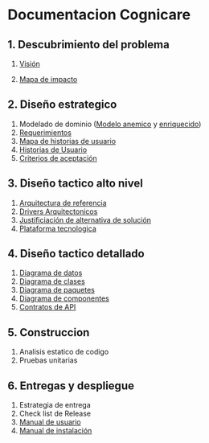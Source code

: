 # Documentacion Cognicare

## 1. Descubrimiento del problema
1. [Visión](https://github.com/federico1605/Documentacion_Cognicare/blob/e0264313d3a2cc65596a393e85de57a8ef6870fc/DescubrimientoProblema/1.1.%20Visi%C3%B3n.md)

2. [Mapa de impacto](https://github.com/federico1605/Documentacion_Cognicare/blob/4b8764ce9fdecf1a861684098be66336b1f6e92f/DescubrimientoProblema/1.2.%20Mapa%20de%20Impacto.md)
## 2. Diseño estrategico
1. Modelado de dominio ([Modelo anemico](https://github.com/federico1605/Documentacion_Cognicare/blob/8e46b360a1cd84ccdb20824e5069ac77ad6a9591/Dise%C3%B1oEstrategico/2.1.1.%20ModeloDominioAnemico.md) y [enriquecido](https://uconet.sharepoint.com/:x:/s/Cognicare-Core/EVnVxWpOY-BMqu7yUH9PsmIBWMf6aPuNzZR3PrfmESUp5g?e=6NB8b1))
2. [Requerimientos](https://github.com/federico1605/Documentacion_Cognicare/blob/0769c82fabd6eda22fdc862446ea752a51ac46f4/Dise%C3%B1oEstrategico/2.2.%20Requerimientos.md)
3. [Mapa de historias de usuario](https://uconet.sharepoint.com/:x:/s/Cognicare-Core/EcFoaJY1301Ijm9oTyGmJx4B2MMwidAx8O-ONuGPoQVJjw?e=brJVR0)
4. [Historias de Usuario](https://uconet.sharepoint.com/:x:/s/Cognicare-Core/EcFoaJY1301Ijm9oTyGmJx4B2MMwidAx8O-ONuGPoQVJjw?e=brJVR0)
5. [Criterios de aceptación](https://uconet.sharepoint.com/:x:/s/Cognicare-Core/EcFoaJY1301Ijm9oTyGmJx4B2MMwidAx8O-ONuGPoQVJjw?e=brJVR0)
## 3. Diseño tactico alto nivel
1. [Arquitectura de referencia](https://github.com/federico1605/Documentacion_Cognicare/blob/main/Dise%C3%B1oTacticoAltoNivel/ArquitecturaReferencia.md)
2. [Drivers Arquitectonicos](https://github.com/federico1605/Documentacion_Cognicare/blob/main/Dise%C3%B1oTacticoAltoNivel/ArquitecturaReferencia.md)
3. [Justificiación de alternativa de solución](https://github.com/federico1605/Documentacion_Cognicare/blob/main/Dise%C3%B1oTacticoAltoNivel/ArquitecturaReferencia.md)
4. [Plataforma tecnologica](https://github.com/federico1605/Documentacion_Cognicare/blob/main/Dise%C3%B1oTacticoAltoNivel/ArquitecturaReferencia.md)
## 4. Diseño tactico detallado
1. [Diagrama de datos](https://github.com/federico1605/Documentacion_Cognicare/blob/dd09700a5f053b76fa76ecc1ea64996b67fab005/Dise%C3%B1oTacticoDetallado/4.1.%20Modelo%20de%20Datos.md)
2. [Diagrama de clases](https://github.com/federico1605/Documentacion_Cognicare/blob/04ed9237c43912dc4c9e1161bd52d89334220253/Dise%C3%B1oTacticoDetallado/4.2.%20Diagrama%20de%20Clases.md)
3. [Diagrama de paquetes](https://github.com/federico1605/Documentacion_Cognicare/blob/e3c1a78a8b2714f204cea3601620c3e3f089d9f3/Dise%C3%B1oTacticoDetallado/4.3.%20Diagrama%20de%20Paquetes.md)
4. [Diagrama de componentes](https://github.com/federico1605/Documentacion_Cognicare/blob/2dcc2fa3bcea4c5005729e1efdb8b58c96ff0713/Dise%C3%B1oTacticoDetallado/4.4.%20Diagrama%20de%20Componentes.md)
5. [Contratos de API](https://github.com/federico1605/Documentacion_Cognicare/blob/3bc6a93d7b7e92ace8f6cc48b6050c79b1f0f314/Dise%C3%B1oTacticoDetallado/4.5.%20Contratos%20de%20API.md)
## 5. Construccion
1. Analisis estatico de codigo
2. Pruebas unitarias
## 6. Entregas y despliegue
1. Estrategia de entrega
2. Check list de Release
3. [Manual de usuario](https://github.com/federico1605/Documentacion_Cognicare/blob/e0264313d3a2cc65596a393e85de57a8ef6870fc/EntregasDespliegue/6.3.%20Manual%20de%20Usuario.md)
4. [Manual de instalación](https://github.com/federico1605/Documentacion_Cognicare/blob/main/ManualInstalacion/ManualInstalacion.md)
